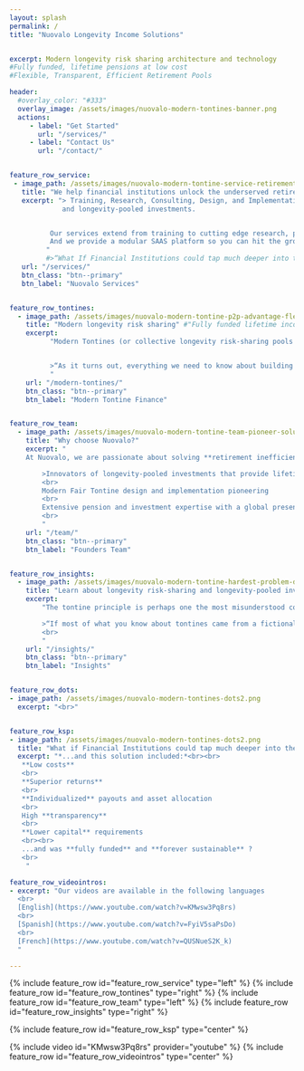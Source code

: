 ```yaml
---
layout: splash
permalink: /
title: "Nuovalo Longevity Income Solutions"


excerpt: Modern longevity risk sharing architecture and technology
#Fully funded, lifetime pensions at low cost
#Flexible, Transparent, Efficient Retirement Pools

header:
  #overlay_color: "#333"
  overlay_image: /assets/images/nuovalo-modern-tontines-banner.png
  actions:
     - label: "Get Started"
       url: "/services/"
     - label: "Contact Us"
       url: "/contact/"


feature_row_service:
 - image_path: /assets/images/nuovalo-modern-tontine-service-retirement-industry.png
   title: "We help financial institutions unlock the underserved retirement market"
   excerpt: "> Training, Research, Consulting, Design, and Implementation with the world's foremost experts on longevity risk sharing
             and longevity-pooled investments.


          Our services extend from training to cutting edge research, product design, and actuarial modeling.
          And we provide a modular SAAS platform so you can hit the ground running.
         "
         #>“What If Financial Institutions could tap much deeper into the **Underserved Retirement Market** ?”
   url: "/services/"
   btn_class: "btn--primary"
   btn_label: "Nuovalo Services"


feature_row_tontines:
  - image_path: /assets/images/nuovalo-modern-tontine-p2p-advantage-flexibility.png
    title: "Modern longevity risk sharing" #"Fully funded lifetime income at low cost"
    excerpt:
          "Modern Tontines (or collective longevity risk-sharing pools or whatever one wishes to call them) provide better returns and can be designed flexibly with customizable payout options and individualized asset allocation. They are always fully funded (and thus truly sustainable) and have low capital requirements since they assure lifetime income without the use of third-party insurance, making them a limited-risk undertaking to the provider.


          >“As it turns out, everything we need to know about building a perfect retirement product we learned in kindergarten. **Life is better when you share**.” — [Michael Finke](https://www.thinkadvisor.com/2015/07/02/milevskys-bold-plan-to-reinvent-retirement-income/)
          "
    url: "/modern-tontines/"
    btn_class: "btn--primary"
    btn_label: "Modern Tontine Finance"


feature_row_team:
  - image_path: /assets/images/nuovalo-modern-tontine-team-pioneer-solution.png
    title: "Why choose Nuovalo?"
    excerpt: "
    At Nuovalo, we are passionate about solving **retirement inefficiencies** through Expertise, Innovation, and Technology

        >Innovators of longevity-pooled investments that provide lifetime income
        <br>
        Modern Fair Tontine design and implementation pioneering
        <br>
        Extensive pension and investment expertise with a global presence
        <br>
        "
    url: "/team/"
    btn_class: "btn--primary"
    btn_label: "Founders Team"


feature_row_insights:
  - image_path: /assets/images/nuovalo-modern-tontine-hardest-problem-decumulation.png
    title: "Learn about longevity risk-sharing and longevity-pooled investments"
    excerpt:
        "The tontine principle is perhaps one the most misunderstood concepts in all finance. Discover the ancient history and modern potential of tontine finance as applied to the global retirement challenge.

        >“If most of what you know about tontines came from a fictional novel, a film, a newspaper article, or an episode of The Simpsons, rest assured that you are not the only one. But this does not have to be the case... The fair tontine principle is more versatile than you might think.”<br> — [Tontines: A Practitioner’s Guide to Mortality-Pooled Investments](https://www.cfainstitute.org/-/media/documents/article/rf-brief/fullmer-tontines-rf-brief.ashx)
        <br>
        "
    url: "/insights/"
    btn_class: "btn--primary"
    btn_label: "Insights"


feature_row_dots:
- image_path: /assets/images/nuovalo-modern-tontines-dots2.png
  excerpt: "<br>"


feature_row_ksp:
- image_path: /assets/images/nuovalo-modern-tontines-dots2.png
  title: "What if Financial Institutions could tap much deeper into the underserved retirement market ?"
  excerpt: "*...and this solution included:*<br><br>
   **Low costs**
   <br>
   **Superior returns**
   <br>
   **Individualized** payouts and asset allocation
   <br>
   High **transparency**
   <br>
   **Lower capital** requirements
   <br><br>
   ...and was **fully funded** and **forever sustainable** ?
   <br>
    "

feature_row_videointros:
- excerpt: "Our videos are available in the following languages
  <br>
  [English](https://www.youtube.com/watch?v=KMwsw3Pq8rs)
  <br>
  [Spanish](https://www.youtube.com/watch?v=FyiV5saPsDo)
  <br>
  [French](https://www.youtube.com/watch?v=QUSNueS2K_k)
  "

---
```


{% include feature_row id="feature_row_service" type="left" %}
{% include feature_row id="feature_row_tontines" type="right" %}
{% include feature_row id="feature_row_team" type="left" %}
{% include feature_row id="feature_row_insights" type="right" %}

{% include feature_row id="feature_row_ksp" type="center" %}

{% include video id="KMwsw3Pq8rs" provider="youtube" %}
{% include feature_row id="feature_row_videointros" type="center" %}
